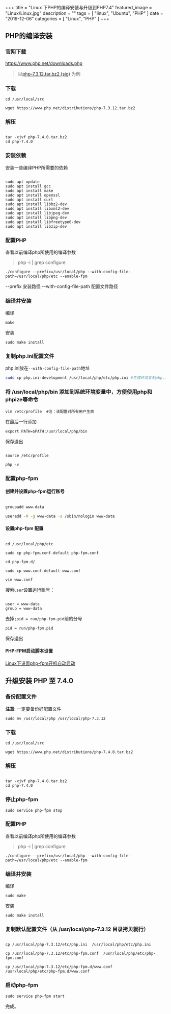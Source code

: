 +++
title = "Linux 下PHP的编译安装与升级到PHP7.4"
featured_image = "Linux/Linux.jpg"
description = ""
tags = [
    "linux",
    "Ubuntu",
    "PHP"
]
date = "2019-12-06"
categories = [
    "Linux",
    "PHP"
]
+++




## PHP的编译安装
### 官网下载
https://www.php.net/downloads.php

> 以[php-7.3.12.tar.bz2 (sig)](https://www.php.net/distributions/php-7.3.12.tar.bz2) 为例

### 下载
```
cd /usr/local/src

wget https://www.php.net/distributions/php-7.3.12.tar.bz2
```

### 解压
```

tar -xjvf php-7.4.0.tar.bz2
cd php-7.4.0
```
### 安装依赖
安装一些编译PHP所需要的依赖
```

sudo apt update
sudo apt install gcc
sudo apt install make
sudo apt install openssl
sudo apt install curl
sudo apt install libbz2-dev
sudo apt install libxml2-dev
sudo apt install libjpeg-dev
sudo apt install libpng-dev
sudo apt install libfreetype6-dev
sudo apt install libzip-dev
```
### 配置PHP
查看以前编译php所使用的编译参数
>php -i | grep configure
```
./configure --prefix=/usr/local/php --with-config-file-path=/usr/local/php/etc --enable-fpm
```
--prefix 安装路径
--with-config-file-path 配置文件路径
### 编译并安装

编译
```
make 
```
安装
```
sudo make install
```

### 复制php.ini配置文件
php.ini放在`--with-config-file-path`地址
```bash
sudo cp php.ini-development /usr/local/php/etc/php.ini #生成环境复制php.ini-production或者都复制php.ini-production
```

### 将 /usr/local/php/bin 添加到系统环境变量中，方便使用php和phpize等命令

```
vim /etc/profile  #注：该配置对所有用户生效
```
在最后一行添加
```
export PATH=$PATH:/usr/local/php/bin
```
保存退出
```

source /etc/profile

php -v
```

### 配置php-fpm
#### 创建并设置php-fpm运行账号
```bash

groupadd www-data

useradd -M -g www-data -s /sbin/nologin www-data
```

#### 设置php-fpm 配置
```

cd /usr/local/php/etc

sudo cp php-fpm.conf.default php-fpm.conf

cd php-fpm.d/

sudo cp www.conf.default www.conf

vim www.conf
```
搜索`user`设置运行账号：
```

user = www-data
group = www-data
```
去掉`;pid = run/php-fpm.pid`前的分号
```
pid = run/php-fpm.pid
```
保存退出

#### PHP-FPM启动脚本设置
[Linux下设置php-fpm开机自动启动](https://mcoo.me/en/linux/linux%E4%B8%8B%E8%AE%BE%E7%BD%AEphp-fpm%E5%BC%80%E6%9C%BA%E8%87%AA%E5%8A%A8%E5%90%AF%E5%8A%A8/)

## 升级安装 PHP 至 7.4.0

### 备份配置文件
**注意**:
一定要备份好配置文件
```
sudo mv /usr/local/php /usr/local/php-7.3.12
```

### 下载
```
cd /usr/local/src

wget https://www.php.net/distributions/php-7.4.0.tar.bz2
```

### 解压
```

tar -xjvf php-7.4.0.tar.bz2
cd php-7.4.0
```

### 停止php-fpm
```
sudo service php-fpm stop 
```

### 配置PHP
查看以前编译php所使用的编译参数
>php -i | grep configure
```
./configure --prefix=/usr/local/php --with-config-file-path=/usr/local/php/etc --enable-fpm
```
### 编译并安装

编译
```
sudo make 
```
安装
```
sudo make install
```
### 复制默认配置文件（从 /usr/local/php-7.3.12 目录拷贝就行）

```

cp /usr/local/php-7.3.12/etc/php.ini  /usr/local/php/etc/php.ini

cp /usr/local/php-7.3.12/etc/php-fpm.conf  /usr/local/php/etc/php-fpm.conf

cp /usr/local/php-7.3.12/etc/php-fpm.d/www.conf  /usr/local/php/etc/php-fpm.d/www.conf

```

### 启动php-fpm
```
sudo service php-fpm start
```
完成。


